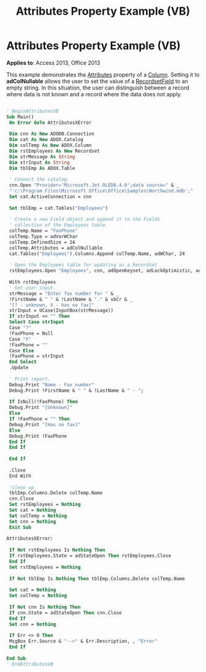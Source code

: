 ﻿---
title: Attributes Property Example (VB)
TOCTitle: Attributes Property Example (VB)
ms:assetid: bda5e445-6425-5daf-b182-b6f5ea044b04
ms:mtpsurl: https://msdn.microsoft.com/library/JJ249918(v=office.15)
ms:contentKeyID: 48547442
ms.date: 09/18/2015
mtps_version: v=office.15
---

# Attributes Property Example (VB)


**Applies to**: Access 2013, Office 2013

This example demonstrates the [Attributes](attributes-property-adox.md) property of a [Column](column-object-adox.md). Setting it to **adColNullable** allows the user to set the value of a [Recordset](recordset-object-ado.md)[Field](field-object-ado.md) to an empty string. In this situation, the user can distinguish between a record where data is not known and a record where the data does not apply.

```vb 
 
' BeginAttributesVB 
Sub Main() 
 On Error GoTo AttributesXError 
 
 Dim cnn As New ADODB.Connection 
 Dim cat As New ADOX.Catalog 
 Dim colTemp As New ADOX.Column 
 Dim rstEmployees As New Recordset 
 Dim strMessage As String 
 Dim strInput As String 
 Dim tblEmp As ADOX.Table 
 
 ' Connect the catalog. 
 cnn.Open "Provider='Microsoft.Jet.OLEDB.4.0';data source=" & _ 
 "'c:\Program Files\Microsoft Office\Office\Samples\Northwind.mdb';" 
 Set cat.ActiveConnection = cnn 
 
 Set tblEmp = cat.Tables("Employees") 
 
 ' Create a new Field object and append it to the Fields 
 ' collection of the Employees table. 
 colTemp.Name = "FaxPhone" 
 colTemp.Type = adVarWChar 
 colTemp.DefinedSize = 24 
 colTemp.Attributes = adColNullable 
 cat.Tables("Employees").Columns.Append colTemp.Name, adWChar, 24 
 
 ' Open the Employees table for updating as a Recordset 
 rstEmployees.Open "Employees", cnn, adOpenKeyset, adLockOptimistic, adCmdTable 
 
 With rstEmployees 
 ' Get user input. 
 strMessage = "Enter fax number for " & _ 
 !FirstName & " " & !LastName & "." & vbCr & _ 
 "[? - unknown, X - has no fax]" 
 strInput = UCase(InputBox(strMessage)) 
 If strInput <> "" Then 
 Select Case strInput 
 Case "?" 
 !FaxPhone = Null 
 Case "X" 
 !FaxPhone = "" 
 Case Else 
 !FaxPhone = strInput 
 End Select 
 .Update 
 
 ' Print report. 
 Debug.Print "Name - Fax number" 
 Debug.Print !FirstName & " " & !LastName & " - "; 
 
 If IsNull(!FaxPhone) Then 
 Debug.Print "[Unknown]" 
 Else 
 If !FaxPhone = "" Then 
 Debug.Print "[Has no fax]" 
 Else 
 Debug.Print !FaxPhone 
 End If 
 End If 
 
 End If 
 
 .Close 
 End With 
 
 'Clean up 
 tblEmp.Columns.Delete colTemp.Name 
 cnn.Close 
 Set rstEmployees = Nothing 
 Set cat = Nothing 
 Set colTemp = Nothing 
 Set cnn = Nothing 
 Exit Sub 
 
AttributesXError: 
 
 If Not rstEmployees Is Nothing Then 
 If rstEmployees.State = adStateOpen Then rstEmployees.Close 
 End If 
 Set rstEmployees = Nothing 
 
 If Not tblEmp Is Nothing Then tblEmp.Columns.Delete colTemp.Name 
 
 Set cat = Nothing 
 Set colTemp = Nothing 
 
 If Not cnn Is Nothing Then 
 If cnn.State = adStateOpen Then cnn.Close 
 End If 
 Set cnn = Nothing 
 
 If Err <> 0 Then 
 MsgBox Err.Source & "-->" & Err.Description, , "Error" 
 End If 
 
End Sub 
' EndAttributesVB 
```

